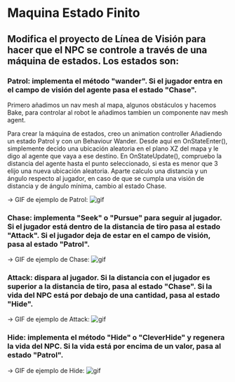 # Maquina Estado Finito
## Modifica el proyecto de Línea de Visión para hacer que el NPC se controle a través de una máquina de estados. Los estados son:
### Patrol: implementa el método "wander". Si el jugador entra en el campo de visión del agente pasa el estado "Chase".

Primero añadimos un nav mesh al mapa, algunos obstáculos y hacemos Bake, para controlar al robot le añadimos tambien un componente nav mesh agent.

Para crear la máquina de estados, creo un animation controller Añadiendo un estado Patrol y con un Behaviour Wander.
Desde aquí en OnStateEnter(), simplemente decido una ubicación aleatoria en el plano XZ del mapa y le digo al agente que vaya a ese destino.
En OnStateUpdate(), compruebo la distancia del agente hasta el punto seleccionado, si esta es menor que 3 elijo una nueva ubicación aleatoria.
Aparte calculo una distancia y un ángulo respecto al jugador, en caso de que se cumpla una visión de distancia y de ángulo mínima, cambio al estado Chase.

-> GIF de ejemplo de Patrol:
![gif](./GIF/patrol.gif)

### Chase: implementa "Seek" o "Pursue" para seguir al jugador. Si el jugador está dentro de la distancia de tiro pasa al estado "Attack". Si el jugador deja de estar en el campo de visión, pasa al estado "Patrol".

-> GIF de ejemplo de Chase:
![gif](./GIF/patrol.gif)

### Attack: dispara al jugador. Si la distancia con el jugador es superior a la distancia de tiro, pasa al estado "Chase". Si la vida del NPC está por debajo de una cantidad, pasa al estado "Hide".

-> GIF de ejemplo de Attack:
![gif](./GIF/patrol.gif)

### Hide: implementa el método "Hide" o "CleverHide" y regenera la vida del NPC. Si la vida está por encima de un valor, pasa al estado "Patrol".

-> GIF de ejemplo de Hide:
![gif](./GIF/patrol.gif)
